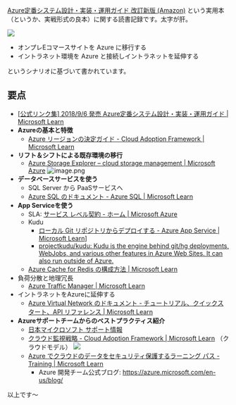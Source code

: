 [Azure定番システム設計・実装・運用ガイド 改訂新版 (Amazon)](https://www.amazon.co.jp/dp/4296080121?language=ja_JP) という実用本（というか、実戦形式の良本）に関する読書記録です。太字が肝。

![](https://m.media-amazon.com/images/I/41Fiiyvx4VL._SX387_BO1,204,203,200_.jpg)

- オンプレEコマースサイトを Azure に移行する
- イントラネット環境を Azure と接続しイントラネットを延伸する

というシナリオに基づいて書かれています。


## 要点
- [[公式リンク集] 2018/9/6 発売 Azure定番システム設計・実装・運用ガイド | Microsoft Learn](https://learn.microsoft.com/ja-jp/archive/blogs/jpaztech/azure_book_links)
- **Azureの基本と特徴**
    - [Azure リージョンの決定ガイド - Cloud Adoption Framework | Microsoft Learn](https://learn.microsoft.com/ja-jp/azure/cloud-adoption-framework/migrate/azure-best-practices/multiple-regions)
- **リフト＆シフトによる既存環境の移行**
   	- [Azure Storage Explorer – cloud storage management | Microsoft Azure](https://azure.microsoft.com/en-us/products/storage/storage-explorer/#features)
![image.png](https://qiita-image-store.s3.ap-northeast-1.amazonaws.com/0/93824/a7ef3d32-3ddc-8573-99f0-17b44f6d8b2d.png)
- **データベースサービスを使う**
    - SQL Server から PaaSサービスへ
    - [Azure SQL のドキュメント - Azure SQL | Microsoft Learn](https://learn.microsoft.com/ja-jp/azure/azure-sql/?view=azuresql)
- **App Serviceを使う**
    - SLA: [サービス レベル契約 - ホーム | Microsoft Azure](https://azure.microsoft.com/ja-jp/support/legal/sla/)
    - Kudu
        - [ローカル Git リポジトリからデプロイする - Azure App Service | Microsoft Learn](https://learn.microsoft.com/ja-jp/azure/app-service/deploy-local-git?tabs=cli)]
        - [projectkudu/kudu: Kudu is the engine behind git/hg deployments, WebJobs, and various other features in Azure Web Sites. It can also run outside of Azure.](https://github.com/projectkudu/kudu)
    - [Azure Cache for Redis の構成方法 | Microsoft Learn](https://learn.microsoft.com/ja-jp/azure/azure-cache-for-redis/cache-configure)
- 負荷分散と地理冗長
    - [Azure Traffic Manager | Microsoft Learn](https://learn.microsoft.com/ja-jp/azure/traffic-manager/traffic-manager-overview)
- イントラネットをAzureに延伸する
    - [Azure Virtual Network のドキュメント - チュートリアル、クイックスタート、API リファレンス | Microsoft Learn](https://learn.microsoft.com/ja-jp/azure/virtual-network/)
- **Azureサポートチームからのベストプラクティス紹介**
    - [日本マイクロソフト サポート情報](https://cssjpn.github.io/)
	- [クラウド監視戦略 - Cloud Adoption Framework | Microsoft Learn](https://learn.microsoft.com/ja-jp/azure/cloud-adoption-framework/strategy/monitoring-strategy#high-level-modeling)  （クラウドモデル）
![](https://learn.microsoft.com/ja-jp/azure/cloud-adoption-framework/strategy/media/monitoring-strategy/cloud-models.png)
	- [Azure でクラウドのデータをセキュリティ保護するラーニング パス - Training | Microsoft Learn](https://learn.microsoft.com/ja-jp/training/paths/secure-your-cloud-data/)
		- Azure 開発チーム公式ブログ: https://azure.microsoft.com/en-us/blog/

以上です～
